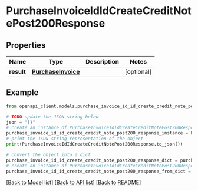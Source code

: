 # PurchaseInvoiceIdIdCreateCreditNotePost200Response


## Properties

Name | Type | Description | Notes
------------ | ------------- | ------------- | -------------
**result** | [**PurchaseInvoice**](PurchaseInvoice.md) |  | [optional] 

## Example

```python
from openapi_client.models.purchase_invoice_id_id_create_credit_note_post200_response import PurchaseInvoiceIdIdCreateCreditNotePost200Response

# TODO update the JSON string below
json = "{}"
# create an instance of PurchaseInvoiceIdIdCreateCreditNotePost200Response from a JSON string
purchase_invoice_id_id_create_credit_note_post200_response_instance = PurchaseInvoiceIdIdCreateCreditNotePost200Response.from_json(json)
# print the JSON string representation of the object
print(PurchaseInvoiceIdIdCreateCreditNotePost200Response.to_json())

# convert the object into a dict
purchase_invoice_id_id_create_credit_note_post200_response_dict = purchase_invoice_id_id_create_credit_note_post200_response_instance.to_dict()
# create an instance of PurchaseInvoiceIdIdCreateCreditNotePost200Response from a dict
purchase_invoice_id_id_create_credit_note_post200_response_from_dict = PurchaseInvoiceIdIdCreateCreditNotePost200Response.from_dict(purchase_invoice_id_id_create_credit_note_post200_response_dict)
```
[[Back to Model list]](../README.md#documentation-for-models) [[Back to API list]](../README.md#documentation-for-api-endpoints) [[Back to README]](../README.md)


